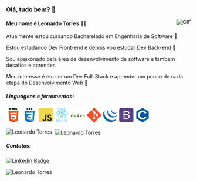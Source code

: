 ### Olá, tudo bem?  👋

 <img align="right" alt="GIF" src="https://i.pinimg.com/originals/e4/26/70/e426702edf874b181aced1e2fa5c6cde.gif" />
 
#### Meu nome é  Leonardo Torres  👨‍💻

Atualmente estou cursando Bacharelado em Engenharia de Software 🌱

Estou estudando Dev Front-end e depois vou estudar Dev Back-end   💼

Sou apaixonado pela área de desenvolvimento de software e também desafios e aprender.

Meu interesse é em ser um Dev  Full-Stack e aprender um pouco de  cada etapa do Desenvolvimento Web  🚀
<p>
 
 ##### Linguagens e ferramentas:
<p align="left">
<img src="https://raw.githubusercontent.com/devicons/devicon/master/icons/html5/html5-original-wordmark.svg" alt="html5" width="40" height="40"/> 
<img src="https://raw.githubusercontent.com/devicons/devicon/master/icons/css3/css3-original-wordmark.svg" alt="css3" width="40" height="40"/> 
<img src="https://raw.githubusercontent.com/devicons/devicon/master/icons/javascript/javascript-original.svg" alt="javascript" width="40" height="40"/> 
<img src="https://raw.githubusercontent.com/devicons/devicon/master/icons/react/react-original-wordmark.svg" alt="react" width="40" height="40"/>  
<img src="https://raw.githubusercontent.com/devicons/devicon/master/icons/nodejs/nodejs-original-wordmark.svg" alt="nodejs" width="40" height="40"/> 
<img src="https://raw.githubusercontent.com/devicons/devicon/master/icons/git/git-original.svg" alt="git" width="40" height="40"/> 
<img src="https://raw.githubusercontent.com/devicons/devicon/master/icons/jquery/jquery-plain.svg" alt="Jquery" width="40" height="40" />
<img src="https://raw.githubusercontent.com/devicons/devicon/master/icons/bootstrap/bootstrap-plain.svg" alt="Bootstrap" width="40" height="40" />
<img src="https://raw.githubusercontent.com/devicons/devicon/master/icons/c/c-plain.svg" alt="C" width="40" height="40" />
 
 <p>
  <img align="left" src="https://github-readme-stats.vercel.app/api/top-langs/?username=LeonardoTorres10&layout=compact&theme=graywhite&title_color=268bd2" alt="Leonardo Torres" />
</p>
<p>&nbsp;
  <img align="center" src="https://github-readme-stats.vercel.app/api?username=LeonardoTorres10&count_private=true&show_icons=true&theme=graywhite&icon_color=268bd2&title_color=268bd2" alt="Leonardo Torres" />


##### Contatos:
 [![Linkedin Badge](https://img.shields.io/badge/-LinkedIn-blue?style=flat-square&logo=Linkedin&logoColor=white&link=https://www.linkedin.com/in/isadora-rodrigues-stangarlin-48402b141/)](https://www.linkedin.com/in/LeonardoTorres10/) 
 
 <p align="left"> <img src="https://komarev.com/ghpvc/?username=LeonardoTorres10" alt="Leonardo Torres" /> </p>
